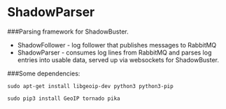ShadowParser
============

###Parsing framework for ShadowBuster.

*   ShadowFollower - log follower that publishes messages to RabbitMQ
*   ShadowParser - consumes log lines from RabbitMQ and parses log 
entries into usable data, served up via websockets for ShadowBuster.

###Some dependencies:

`sudo apt-get install libgeoip-dev python3 python3-pip`

`sudo pip3 install GeoIP tornado pika`